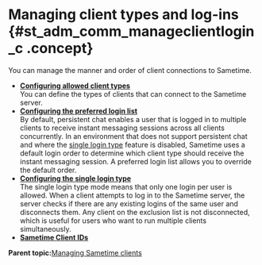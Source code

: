 # Managing client types and log-ins {#st_adm_comm_manageclientlogin_c .concept}

You can manage the manner and order of client connections to Sametime.

-   **[Configuring allowed client types](config_st_allowed_client_types.md)**  
You can define the types of clients that can connect to the Sametime server.
-   **[Configuring the preferred login list](st_adm_comm_prefloginlist_t.md)**  
By default, persistent chat enables a user that is logged in to multiple clients to receive instant messaging sessions across all clients concurrently. In an environment that does not support persistent chat and where the [single login type](st_adm_comm_singlelogintype_t.md) feature is disabled, Sametime uses a default login order to determine which client type should receive the instant messaging session. A preferred login list allows you to override the default order.
-   **[Configuring the single login type](st_adm_comm_singlelogintype_t.md)**  
The single login type mode means that only one login per user is allowed. When a client attempts to log in to the Sametime server, the server checks if there are any existing logins of the same user and disconnects them. Any client on the exclusion list is not disconnected, which is useful for users who want to run multiple clients simultaneously.
-   **[Sametime Client IDs](new_client_ids.md)**  


**Parent topic:**[Managing Sametime clients](managing_sametime_client_preferences.md)

